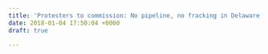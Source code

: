 ```yaml
---
title: 'Protesters to commission: No pipeline, no fracking in Delaware River Basin'
date: 2018-01-04 17:50:04 +0000
draft: true

---
```

